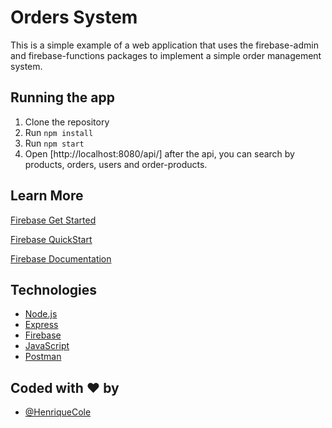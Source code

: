 # Orders System

This is a simple example of a web application that uses the firebase-admin and firebase-functions packages to implement a simple order management system.

## Running the app

1. Clone the repository
2. Run `npm install`
3. Run `npm start`
4. Open [http://localhost:8080/api/] after the api, you can search by products, orders, users and order-products.

## Learn More

[Firebase Get Started](https://firebase.google.com/docs/functions/get-started)

[Firebase QuickStart](https://firebase.google.com/docs/hosting/quickstart)

[Firebase Documentation](https://firebase.google.com/docs/firestore)

## Technologies

- [Node.js](https://nodejs.org/en/)
- [Express](https://expressjs.com/)
- [Firebase](https://firebase.google.com/)
- [JavaScript](https://www.javascript.com/)
- [Postman](https://www.postman.com/)

## Coded with ❤️ by

- [@HenriqueCole](https://www.github.com/HenriqueCole)
